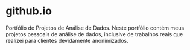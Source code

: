 # github.io
Portfólio de Projetos de Análise de Dados. Neste portfólio contém meus projetos pessoais de análise de dados, inclusive de trabalhos reais que realizei para clientes devidamente anonimizados.
